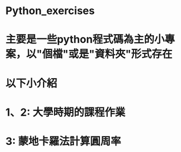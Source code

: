 # Python_exercises
# 主要是一些python程式碼為主的小專案，以"個檔"或是"資料夾"形式存在

# 以下小介紹
# 1、2: 大學時期的課程作業
# 3: 蒙地卡羅法計算圓周率
